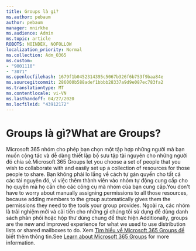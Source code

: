```yaml
---
title: Groups là gì?
ms.author: pebaum
author: pebaum
manager: mnirkhe
ms.audience: Admin
ms.topic: article
ROBOTS: NOINDEX, NOFOLLOW
localization_priority: Normal
ms.collection: Adm_O365
ms.custom:
- "9001110"
- "3071"
ms.openlocfilehash: 1679f1b0452314395c5067b326f6b753f9baa84e
ms.sourcegitcommit: 286000b588adef1bbbb28337a9d9e087ec783fa2
ms.translationtype: MT
ms.contentlocale: vi-VN
ms.lasthandoff: 04/27/2020
ms.locfileid: "43912172"
---
```

# <a name="what-are-groups"></a><span data-ttu-id="facb2-102">Groups là gì?</span><span class="sxs-lookup"><span data-stu-id="facb2-102">What are Groups?</span></span>

<span data-ttu-id="facb2-103">Microsoft 365 nhóm cho phép bạn chọn một tập hợp những người mà bạn muốn cộng tác và dễ dàng thiết lập bộ sưu tập tài nguyên cho những người đó chia sẻ.</span><span class="sxs-lookup"><span data-stu-id="facb2-103">Microsoft 365 Groups let you choose a set of people that you wish to collaborate with and easily set up a collection of resources for those people to share.</span></span> <span data-ttu-id="facb2-104">Bạn không phải lo lắng về cách tự gán quyền cho tất cả các tài nguyên đó, vì việc thêm thành viên vào nhóm tự động cung cấp cho họ quyền mà họ cần cho các công cụ mà nhóm của bạn cung cấp.</span><span class="sxs-lookup"><span data-stu-id="facb2-104">You don't have to worry about manually assigning permissions to all those resources, because adding members to the group automatically gives them the permissions they need to the tools your group provides.</span></span> <span data-ttu-id="facb2-105">Ngoài ra, các nhóm là trải nghiệm mới và cải tiến cho những gì chúng tôi sử dụng để dùng danh sách phân phối hoặc hộp thư dùng chung để thực hiện.</span><span class="sxs-lookup"><span data-stu-id="facb2-105">Additionally, groups are the new and improved experience for what we used to use distribution lists or shared mailboxes to do.</span></span>  <span data-ttu-id="facb2-106">Xem [Tìm hiểu về Microsoft 365 Groups để](https://support.office.com/article/b565caa1-5c40-40ef-9915-60fdb2d97fa2) biết thêm thông tin.</span><span class="sxs-lookup"><span data-stu-id="facb2-106">See [Learn about Microsoft 365 Groups](https://support.office.com/article/b565caa1-5c40-40ef-9915-60fdb2d97fa2) for more information.</span></span> 
